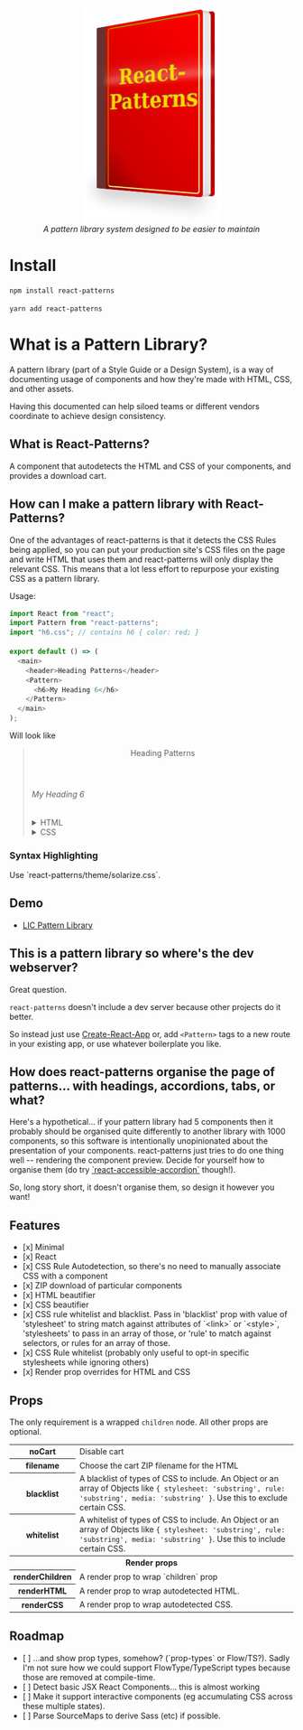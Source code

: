 <p align="center">
  <img width="245" height="378" src="/logo.png" alt="React Patterns"><br>
  <i>A pattern library system designed to be easier to maintain</i>
</p>

# Install

    npm install react-patterns

    yarn add react-patterns

# What is a Pattern Library?

A pattern library (part of a Style Guide or a Design System), is a way of documenting usage of components and how they're made with HTML, CSS, and other assets.

Having this documented can help siloed teams or different vendors coordinate to achieve design consistency.

## What is React-Patterns?

A component that autodetects the HTML and CSS of your components, and provides a download cart.

## How can I make a pattern library with React-Patterns?

One of the advantages of react-patterns is that it detects the CSS Rules being applied, so you can put your production site's CSS files on the page and write HTML that uses them and react-patterns will only display the relevant CSS. This means that a lot less effort to repurpose your existing CSS as a pattern library.

Usage:

```javascript
import React from "react";
import Pattern from "react-patterns";
import "h6.css"; // contains h6 { color: red; }

export default () => (
  <main>
    <header>Heading Patterns</header>
    <Pattern>
      <h6>My Heading 6</h6>
    </Pattern>
  </main>
);
```

Will look like

<blockquote><header>Heading Patterns</header><div><h6>My Heading 6</h6><details><summary>HTML</summary>&lt;h6&gt;My Heading 6&lt;/h6&gt;</details><details><summary>CSS</summary>h6 { color: red; }</details></div></blockquote>

### Syntax Highlighting

<p>Use `react-patterns/theme/solarize.css`.</p>

## Demo

- [LIC Pattern Library](https://springload.github.io/lic-pattern-library/)

## This is a pattern library so where's the dev webserver?

Great question.

`react-patterns` doesn't include a dev server because other projects do it better.

So instead just use <a href="https://github.com/facebookincubator/create-react-app">Create-React-App</a> or, add `<Pattern>` tags to a new route in your existing app, or use whatever boilerplate you like.

## How does react-patterns organise the page of patterns... with headings, accordions, tabs, or what?

<p>Here's a hypothetical... if your pattern library had 5 components then it probably should be organised quite differently to another library with 1000 components, so this software is intentionally unopinionated about the presentation of your components. react-patterns just tries to do one thing well -- rendering the component preview. Decide for yourself how to organise them (do try <a href="https://github.com/springload/react-accessible-accordion/">`react-accessible-accordion`</a> though!).</p>

<p>So, long story short, it doesn't organise them, so design it however you want!</p>

## Features

<ul>
 <li> [x] Minimal
 <li> [x] React
 <li> [x] CSS Rule Autodetection, so there's no need to manually associate CSS with a component
 <li> [x] ZIP download of particular components
 <li> [x] HTML beautifier
 <li> [x] CSS beautifier
 <li> [x] CSS rule whitelist and blacklist. Pass in 'blacklist' prop with value of 'stylesheet' to string match against attributes of `&lt;link&gt;` or `&lt;style&gt;`, 'stylesheets' to pass in an array of those, or 'rule' to match against selectors, or rules for an array of those.
 <li> [x] CSS Rule whitelist (probably only useful to opt-in specific stylesheets while ignoring others)
 <li> [x] Render prop overrides for HTML and CSS
</ul>

## Props

The only requirement is a wrapped `children` node. All other props are optional.

<table>
<tr><th>noCart</th><td>Disable cart</td></tr>
<tr><th>filename</th><td>Choose the cart ZIP filename for the HTML</td></tr>
<tr><th>blacklist</th><td>A blacklist of types of CSS to include. An Object or an array of Objects like <code>{ stylesheet: 'substring', rule: 'substring', media: 'substring' }</code>. Use this to exclude certain CSS.</td></tr>
<tr><th>whitelist</th><td>A whitelist of types of CSS to include. An Object or an array of Objects like <code>{ stylesheet: 'substring', rule: 'substring', media: 'substring' }</code>. Use this to include certain CSS.</td></tr>
 <tr><th colspan="2">Render props</th></tr>
 <tr><th>renderChildren</th><td>A render prop to wrap `children` prop</td></tr>
 <tr><th>renderHTML</th><td>A render prop to wrap autodetected HTML.</td></tr>
 <tr><th>renderCSS</th><td>A render prop to wrap autodetected CSS.</td></tr>
</table>

## Roadmap

<ul>
  <li> [ ] ...and show prop types, somehow? (`prop-types` or Flow/TS?). Sadly I'm not sure how we could support FlowType/TypeScript types because those are removed at compile-time.
 <li> [ ] Detect basic JSX React Components... this is almost working
 <li> [ ] Make it support interactive components (eg accumulating CSS across these multiple states).
  <li> [ ] Parse SourceMaps to derive Sass (etc) if possible.
</ul>
